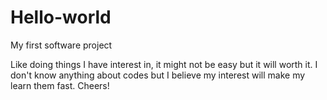 # Hello-world
My first software project

Like doing things I have interest in, it might not be easy but it will worth it. 
I don't know anything about codes but I believe my interest will make my learn them fast. 
Cheers!
